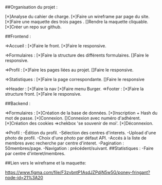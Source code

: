 ##Organisation du projet :

[×]Analyse du cahier de charge.
[×]Faire un wireframe par page du site.
[×]Faire une maquette des trois pages .
[]Rendre la maquette cliquable.
[×]Créer un repo sur github.

##Frontend :

=>Accueil :
[×]Faire le front.
[×]Faire le responsive.

=>Formulaires :
[×]Faire la structure des différents formulaires.
[]Faire le responsive.

=>Profil :
[×]Faire les pages liées au projet.
[]Faire le responsive.

=>Statistiques :
[×]Faire la page correspondante.
[]Faire le responsive

=>Header :
[×]Faire la nav
[×]Faire menu Burger.
=>Footer :
[×]Faire la structure front.
[×]Faire le responsive.

##Backend :

=>Formulaires :
[×]Création de la base de données.
[×]Inscription + Hash du mot de passe.
[×]Connexion.
[]Connexion avec numéro d'adhérent.
[×]Création des cookies =>chekbox 'se souvenir de moi'.
[×]Déconnexion.

=>Profil :
-Édition du profil.
-Sélection des centres d'interets.
-Upload d'une photo de profil.
-Choix d'une photo par défaut API.
-Accés à la liste de membres avec recherche par centre d'interet.
-Pagination : 50membres/page.
-Navigation : précédent/suivant.
##Statistiques :
-Faire par centre d'interet/membres.

##Lien vers le wireframe et la maquette:

https://www.figma.com/file/F3zvbntP1AsdJZPdjN5w5G/poney-fringant?node-id=21%3A20